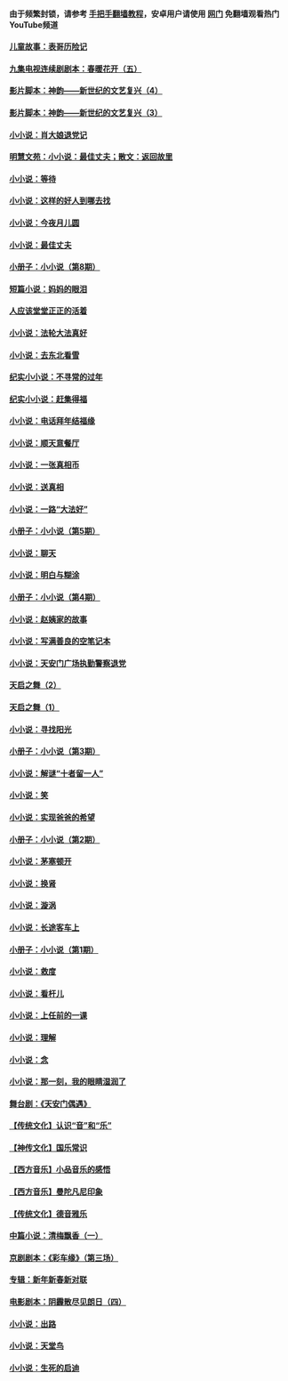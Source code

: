 #### 由于频繁封锁，请参考 [手把手翻墙教程](https://github.com/gfw-breaker/guides/wiki/)，安卓用户请使用 [网门](https://github.com/gfw-breaker/nogfw/blob/master/dl.md?t=06010300) 免翻墙观看热门YouTube频道 

#### [儿童故事：表哥历险记](../pages/328/383535.md?t=06010300) 

#### [九集电视连续剧剧本：春暖花开（五）](../pages/328/275919.md?t=06010300) 

#### [影片脚本：神韵——新世纪的文艺复兴（4）](../pages/328/266089.md?t=06010300) 

#### [影片脚本：神韵——新世纪的文艺复兴（3）](../pages/328/266087.md?t=06010300) 

#### [小小说：肖大娘退党记](../pages/328/239807.md?t=06010300) 

#### [明慧文苑：小小说：最佳丈夫；散文：返回故里](../pages/328/3439.md?t=06010300) 

#### [小小说：等待](../pages/328/223927.md?t=06010300) 

#### [小小说：这样的好人到哪去找](../pages/328/209396.md?t=06010300) 

#### [小小说：今夜月儿圆](../pages/328/193588.md?t=06010300) 

#### [小小说：最佳丈夫](../pages/328/190938.md?t=06010300) 

#### [小册子：小小说（第8期）](../pages/328/188202.md?t=06010300) 

#### [短篇小说：妈妈的眼泪](../pages/328/187712.md?t=06010300) 

#### [人应该堂堂正正的活着](../pages/328/182430.md?t=06010300) 

#### [小小说：法轮大法真好](../pages/328/174669.md?t=06010300) 

#### [小小说：去东北看雪](../pages/328/173882.md?t=06010300) 

#### [纪实小小说：不寻常的过年](../pages/328/173187.md?t=06010300) 

#### [纪实小小说：赶集得福](../pages/328/172652.md?t=06010300) 

#### [小小说：电话拜年结福缘](../pages/328/172533.md?t=06010300) 

#### [小小说：顺天意餐厅](../pages/328/170182.md?t=06010300) 

#### [小小说：一张真相币](../pages/328/169410.md?t=06010300) 

#### [小小说：送真相](../pages/328/166713.md?t=06010300) 

#### [小小说：一路“大法好”](../pages/328/162016.md?t=06010300) 

#### [小册子：小小说（第5期）](../pages/328/161131.md?t=06010300) 

#### [小小说：聊天](../pages/328/159640.md?t=06010300) 

#### [小小说：明白与糊涂](../pages/328/158101.md?t=06010300) 

#### [小册子：小小说（第4期）](../pages/328/158006.md?t=06010300) 

#### [小小说：赵姨家的故事](../pages/328/157843.md?t=06010300) 

#### [小小说：写满善良的空笔记本](../pages/328/157382.md?t=06010300) 

#### [小小说：天安门广场执勤警察退党](../pages/328/156982.md?t=06010300) 

#### [天启之舞（2）](../pages/328/153440.md?t=06010300) 

#### [天启之舞（1）](../pages/328/153439.md?t=06010300) 

#### [小小说：寻找阳光](../pages/328/153065.md?t=06010300) 

#### [小册子：小小说（第3期）](../pages/328/151715.md?t=06010300) 

#### [小小说：解谜“十者留一人”](../pages/328/148967.md?t=06010300) 

#### [小小说：笑](../pages/328/148905.md?t=06010300) 

#### [小小说：实现爸爸的希望](../pages/328/148096.md?t=06010300) 

#### [小册子：小小说（第2期）](../pages/328/147214.md?t=06010300) 

#### [小小说：茅塞顿开](../pages/328/147030.md?t=06010300) 

#### [小小说：换肾](../pages/328/146770.md?t=06010300) 

#### [小小说：漩涡](../pages/328/146683.md?t=06010300) 

#### [小小说：长途客车上](../pages/328/145076.md?t=06010300) 

#### [小册子：小小说（第1期）](../pages/328/143963.md?t=06010300) 

#### [小小说：救度](../pages/328/143927.md?t=06010300) 

#### [小小说：看杆儿](../pages/328/142137.md?t=06010300) 

#### [小小说：上任前的一课](../pages/328/140808.md?t=06010300) 

#### [小小说：理解](../pages/328/140476.md?t=06010300) 

#### [小小说：念](../pages/328/139513.md?t=06010300) 

#### [小小说：那一刻，我的眼睛湿润了](../pages/328/138476.md?t=06010300) 

#### [舞台剧：《天安门偶遇》](../pages/328/117155.md?t=06010300) 

#### [【传统文化】认识“音”和“乐”](../pages/328/108667.md?t=06010300) 

#### [【神传文化】国乐常识](../pages/328/104225.md?t=06010300) 

#### [【西方音乐】小品音乐的感悟](../pages/328/102924.md?t=06010300) 

#### [【西方音乐】曼陀凡尼印象](../pages/328/102922.md?t=06010300) 

#### [【传统文化】德音雅乐](../pages/328/102923.md?t=06010300) 

#### [中篇小说：清梅飘香（一）](../pages/328/101058.md?t=06010300) 

#### [京剧剧本：《彩车缘》（第三场）](../pages/328/96434.md?t=06010300) 

#### [专辑：新年新春新对联](../pages/328/94991.md?t=06010300) 

#### [电影剧本：阴霾散尽见朗日（四）](../pages/328/87081.md?t=06010300) 

#### [小小说：出路](../pages/328/84848.md?t=06010300) 

#### [小小说：天堂鸟](../pages/328/83084.md?t=06010300) 

#### [小小说：生死的启迪](../pages/328/70977.md?t=06010300) 

